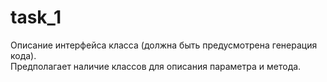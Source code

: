 # task_1
Описание интерфейса класса (должна быть предусмотрена генерация кода).	
Предполагает наличие классов для описания параметра и метода.
